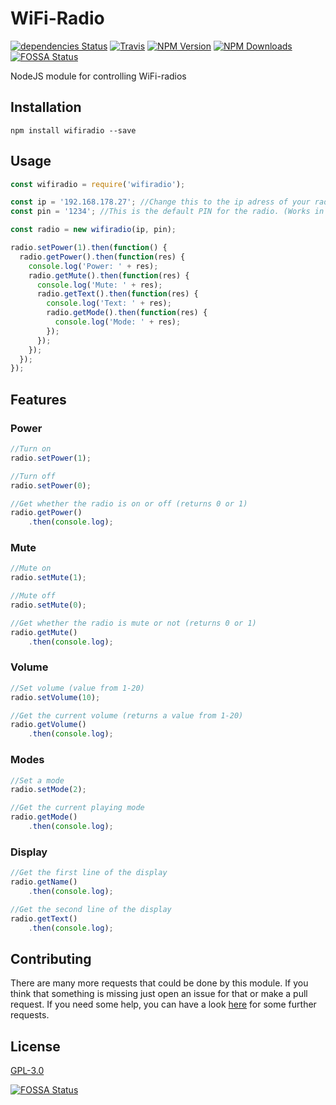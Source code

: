 # WiFi-Radio

[![dependencies Status](https://david-dm.org/ent8r/wifiradio/status.svg)](https://david-dm.org/ent8r/wifiradio) [![Travis](https://travis-ci.org/ENT8R/wifiradio.svg?branch=master)](https://travis-ci.org/ENT8R/wifiradio) [![NPM Version](http://img.shields.io/npm/v/wifiradio.svg)](https://www.npmjs.org/package/wifiradio) [![NPM Downloads](https://img.shields.io/npm/dm/wifiradio.svg)](https://www.npmjs.org/package/wifiradio)
[![FOSSA Status](https://app.fossa.io/api/projects/git%2Bgithub.com%2FENT8R%2Fwifiradio.svg?type=shield)](https://app.fossa.io/projects/git%2Bgithub.com%2FENT8R%2Fwifiradio?ref=badge_shield)

NodeJS module for controlling WiFi-radios

## Installation

```
npm install wifiradio --save
```

## Usage

```javascript
const wifiradio = require('wifiradio');

const ip = '192.168.178.27'; //Change this to the ip adress of your radio
const pin = '1234'; //This is the default PIN for the radio. (Works in most cases)

const radio = new wifiradio(ip, pin);

radio.setPower(1).then(function() {
  radio.getPower().then(function(res) {
    console.log('Power: ' + res);
    radio.getMute().then(function(res) {
      console.log('Mute: ' + res);
      radio.getText().then(function(res) {
        console.log('Text: ' + res);
        radio.getMode().then(function(res) {
          console.log('Mode: ' + res);
        });
      });
    });
  });
});
```

## Features

### Power

```javascript
//Turn on
radio.setPower(1);

//Turn off
radio.setPower(0);

//Get whether the radio is on or off (returns 0 or 1)
radio.getPower()
    .then(console.log);
```

### Mute

```javascript
//Mute on
radio.setMute(1);

//Mute off
radio.setMute(0);

//Get whether the radio is mute or not (returns 0 or 1)
radio.getMute()
    .then(console.log);
```

### Volume

```javascript
//Set volume (value from 1-20)
radio.setVolume(10);

//Get the current volume (returns a value from 1-20)
radio.getVolume()
    .then(console.log);
```

### Modes

```javascript
//Set a mode
radio.setMode(2);

//Get the current playing mode
radio.getMode()
    .then(console.log);
```

### Display

```javascript
//Get the first line of the display
radio.getName()
    .then(console.log);

//Get the second line of the display
radio.getText()
    .then(console.log);
```

## Contributing

There are many more requests that could be done by this module. If you think that something is missing just open an issue for that or make a pull request. If you need some help, you can have a look [here](https://github.com/flammy/fsapi/blob/master/FSAPI.md) for some further requests.

## License

[GPL-3.0](https://github.com/ENT8R/wifiradio/blob/master/LICENSE)


[![FOSSA Status](https://app.fossa.io/api/projects/git%2Bgithub.com%2FENT8R%2Fwifiradio.svg?type=large)](https://app.fossa.io/projects/git%2Bgithub.com%2FENT8R%2Fwifiradio?ref=badge_large)